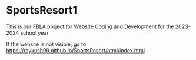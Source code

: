 # SportsResort1
This is our FBLA project for Website Coding and Development for the 2023-2024 school year

If the website is not visible, go to https://raykush99.github.io/SportsResort/html/index.html
